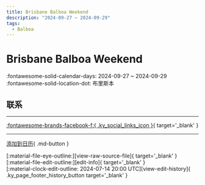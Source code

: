 ```yaml
---
title: Brisbane Balboa Weekend
description: "2024-09-27 ~ 2024-09-29"
tags:
  - Balboa
---
```


# Brisbane Balboa Weekend 

:fontawesome-solid-calendar-days: 2024-09-27 ~ 2024-09-29  
:fontawesome-solid-location-dot: 布里斯本  

## 联系


---

 [:fontawesome-brands-facebook-f:{ .ky_social_links_icon }](https://www.facebook.com/events/s/brisbane-balboa-weekend-2024/419963983722782){ target='_blank' }

---

[添加到日历](https://swing.news/ics/zh-Hans/2024/au/brisbane-balboa-weekend-2024.ics){ .md-button }

<div class="ky_page_footer" markdown>
<div class="ky_page_footer_trailing" markdown="span">
[:material-file-eye-outline:][view-raw-source-file]{ target='_blank' }
[:material-file-edit-outline:][edit-info]{ target='_blank' }
</div>
<div class="ky_page_footer_leading" markdown="span">
[:material-clock-edit-outline: 2024-07-14 20:00 UTC][view-edit-history]{ .ky_page_footer_history_button target='_blank' }
</div>
</div>

[view-raw-source-file]: https://github.com/swingdance/events/blob/main/2024/au/brisbane-balboa-weekend-2024.json "查看原始源文件"
[edit-info]: https://github.com/swingdance/events/issues/new?assignees=&labels=update+event&projects=&template=03-update_entity.yml&title=%5B2024%2Fau%5D%20Brisbane%20Balboa%20Weekend&region=au&year=2024&id=brisbane-balboa-weekend-2024&name=Brisbane%20Balboa%20Weekend&org_id= "编辑信息"

[view-edit-history]: https://github.com/swingdance/events/commits/main/2024/au/brisbane-balboa-weekend-2024.json "查看编辑历史"
